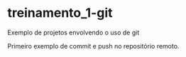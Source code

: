 # treinamento_1-git
Exemplo de projetos envolvendo o uso de git

Primeiro exemplo de commit e push no repositório remoto.
